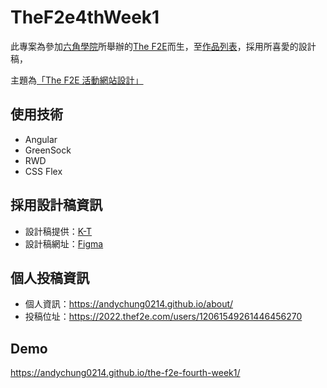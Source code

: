 # TheF2e4thWeek1

此專案為參加[六角學院](https://www.hexschool.com/)所舉辦的[The F2E](https://2022.thef2e.com/)而生，至[作品列表](https://2022.thef2e.com/works)，採用所喜愛的設計稿，

主題為[「The F2E 活動網站設計」](https://2022.thef2e.com/news/week1)

## 使用技術

- Angular
- GreenSock
- RWD
- CSS Flex

## 採用設計稿資訊

- 設計稿提供：[K-T](https://www.behance.net/KT_Designer)
- 設計稿網址：[Figma](https://www.figma.com/file/F0hXct6TPxkt8bwzQMuVlN/F2E2022?node-id=94%3A2402)

## 個人投稿資訊

- 個人資訊：https://andychung0214.github.io/about/
- 投稿位址：https://2022.thef2e.com/users/12061549261446456270

## Demo

https://andychung0214.github.io/the-f2e-fourth-week1/
